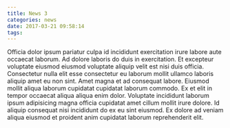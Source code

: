 ```yaml
---
title: News 3
categories: news
date: 2017-03-21 09:58:14
tags:
---
```


Officia dolor ipsum pariatur culpa id incididunt exercitation irure labore aute occaecat laborum. <!-- more -->Ad dolore laboris do duis in exercitation. Et excepteur voluptate eiusmod eiusmod voluptate aliquip velit est nisi duis officia. Consectetur nulla elit esse consectetur eu laborum mollit ullamco laboris aliquip amet eu non sint. Amet magna et ad consequat labore. Eiusmod mollit aliqua laborum cupidatat cupidatat laborum commodo. Ex et elit in tempor occaecat aliqua aliqua enim dolor. Voluptate incididunt laborum ipsum adipisicing magna officia cupidatat amet cillum mollit irure dolore. Id aliquip consequat nisi incididunt do ex eu sint eiusmod. Ex dolore ad veniam aliqua eiusmod et proident anim cupidatat laborum reprehenderit elit.

